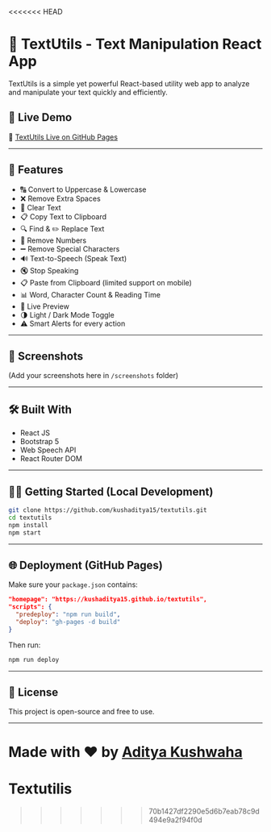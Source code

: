 <<<<<<< HEAD
# 📝 TextUtils - Text Manipulation React App

TextUtils is a simple yet powerful React-based utility web app to analyze and manipulate your text quickly and efficiently.

## 🚀 Live Demo

🔗 [TextUtils Live on GitHub Pages](https://kushaditya15.github.io/textutils)

---

## 🔧 Features

- 🔠 Convert to Uppercase & Lowercase
- ❌ Remove Extra Spaces
- 🧹 Clear Text
- 📋 Copy Text to Clipboard
- 🔍 Find & ✏️ Replace Text
- 🔢 Remove Numbers
- ➖ Remove Special Characters
- 🔊 Text-to-Speech (Speak Text)
- 🔇 Stop Speaking
- 📋 Paste from Clipboard (limited support on mobile)
- 📊 Word, Character Count & Reading Time
- 👀 Live Preview
- 🌗 Light / Dark Mode Toggle
- ⚠️ Smart Alerts for every action

---

## 📸 Screenshots

(Add your screenshots here in `/screenshots` folder)

---

## 🛠️ Built With

- React JS
- Bootstrap 5
- Web Speech API
- React Router DOM

---

## 🧑‍💻 Getting Started (Local Development)

```bash
git clone https://github.com/kushaditya15/textutils.git
cd textutils
npm install
npm start
```

---

## 🌐 Deployment (GitHub Pages)

Make sure your `package.json` contains:

```json
"homepage": "https://kushaditya15.github.io/textutils",
"scripts": {
  "predeploy": "npm run build",
  "deploy": "gh-pages -d build"
}
```

Then run:

```bash
npm run deploy
```

---

## 🧾 License

This project is open-source and free to use.

---

Made with ❤️ by [Aditya Kushwaha](mailto\:adityakushwaha1550@gmail.com)
=======
# Textutilis
>>>>>>> 70b1427df2290e5d6b7eab78c9d494e9a2f94f0d

